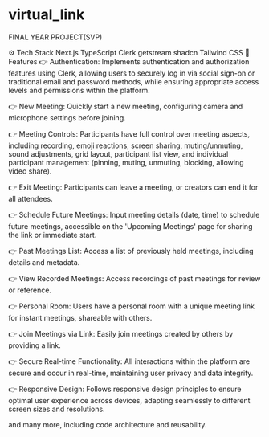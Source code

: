 # virtual_link
FINAL YEAR PROJECT(SVP)

⚙️ Tech Stack
Next.js
TypeScript
Clerk
getstream
shadcn
Tailwind CSS
🔋 Features
👉 Authentication: Implements authentication and authorization features using Clerk, allowing users to securely log in via social sign-on or traditional email and password methods, while ensuring appropriate access levels and permissions within the platform.

👉 New Meeting: Quickly start a new meeting, configuring camera and microphone settings before joining.

👉 Meeting Controls: Participants have full control over meeting aspects, including recording, emoji reactions, screen sharing, muting/unmuting, sound adjustments, grid layout, participant list view, and individual participant management (pinning, muting, unmuting, blocking, allowing video share).

👉 Exit Meeting: Participants can leave a meeting, or creators can end it for all attendees.

👉 Schedule Future Meetings: Input meeting details (date, time) to schedule future meetings, accessible on the 'Upcoming Meetings' page for sharing the link or immediate start.

👉 Past Meetings List: Access a list of previously held meetings, including details and metadata.

👉 View Recorded Meetings: Access recordings of past meetings for review or reference.

👉 Personal Room: Users have a personal room with a unique meeting link for instant meetings, shareable with others.

👉 Join Meetings via Link: Easily join meetings created by others by providing a link.

👉 Secure Real-time Functionality: All interactions within the platform are secure and occur in real-time, maintaining user privacy and data integrity.

👉 Responsive Design: Follows responsive design principles to ensure optimal user experience across devices, adapting seamlessly to different screen sizes and resolutions.

and many more, including code architecture and reusability.
